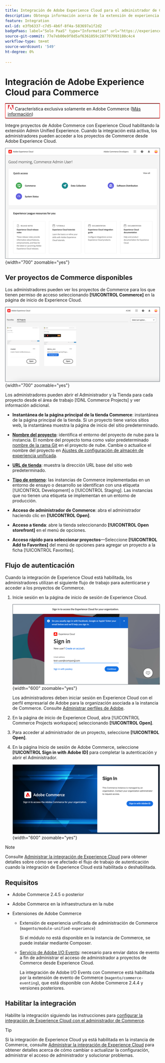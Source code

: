 ```yaml
---
title: Integración de Adobe Experience Cloud para el administrador de Commerce
description: Obtenga información acerca de la extensión de experiencia unificada de administración que integra Commerce con Experience Cloud para que los clientes puedan acceder a los proyectos de Commerce desde la página de inicio de Experience Cloud.
feature: Integration
exl-id: e3fb6337-c7d5-4b6f-8f4a-583697a1f2d2
badgePaas: label="Solo PaaS" type="Informative" url="https://experienceleague.adobe.com/en/docs/commerce/user-guides/product-solutions" tooltip="Se aplica solo a proyectos de Adobe Commerce en la nube (infraestructura PaaS administrada por Adobe) y a proyectos locales."
source-git-commit: 77e7eb00e9f8d5af6361059c287707993180c4c4
workflow-type: tm+mt
source-wordcount: '549'
ht-degree: 0%

---
```


# Integración de Adobe Experience Cloud para Commerce

<table style="border:1px solid red">
<tr><td><img alt="Función Adobe Commerce" src="../assets/adobe-logo.svg" width="20" height="20" /> Característica exclusiva solamente en Adobe Commerce (<a href="https://experienceleague.adobe.com/docs/commerce-admin/user-guides/home.html#product-editions">Más información</a>)</td></tr>
</table>

Integre proyectos de Adobe Commerce con Experience Cloud habilitando la extensión Admin Unified Experience. Cuando la integración está activa, los administradores pueden acceder a los proyectos de Commerce desde Adobe Experience Cloud.

![Acceder a Commerce desde la página de inicio de Experience Cloud](./assets/admin-uex-home-page.png){width="700" zoomable="yes"}

## Ver proyectos de Commerce disponibles

Los administradores pueden ver los proyectos de Commerce para los que tienen permiso de acceso seleccionando **[!UICONTROL Commerce]** en la página de inicio de Experience Cloud.

![Espacio de trabajo de proyectos de Commerce en Experience Cloud](./assets/admin-uex-commerce-projects-home.png){width="700" zoomable="yes"}

Los administradores pueden abrir el Administrador y la Tienda para cada proyecto desde el área de trabajo [!DNL Commerce Projects] y ver información adicional.

- **Instantánea de la página principal de la tienda Commerce**: instantánea de la página principal de la tienda. Si un proyecto tiene varios sitios web, la instantánea muestra la página de inicio del sitio predeterminado.

- **[Nombre del proyecto](https://experienceleague.adobe.com/docs/commerce-cloud-service/user-guide/architecture/pro-develop-deploy-workflow.html)**: identifica el entorno del proyecto de nube para la instancia. El nombre del proyecto toma como valor predeterminado [nombre de la rama Git](https://experienceleague.adobe.com/docs/commerce-cloud-service/user-guide/project/console-branches.html) en el proyecto de nube. Cambie o actualice el nombre del proyecto en [Ajustes de configuración de almacén de experiencia unificada](admin-unified-experience-integration-manage.md#manage-the-integration-from-the-admin).

- **[URL de tienda](../stores-purchase/store-urls.md)**: muestra la dirección URL base del sitio web predeterminado.

- **[Tipo de entorno](https://experienceleague.adobe.com/docs/commerce-cloud-service/user-guide/architecture/pro-develop-deploy-workflow.html)**: las instancias de Commerce implementadas en un entorno de ensayo o desarrollo se identifican con una etiqueta [!UICONTROL Development] o [!UICONTROL Staging]. Las instancias que no tienen una etiqueta se implementan en un entorno de producción.

- **Acceso de administrador de Commerce**: abra el administrador haciendo clic en **[!UICONTROL Open]**.

- **Acceso a tienda**: abre la tienda seleccionando **[!UICONTROL Open storefront]** en el menú de opciones.

- **Acceso rápido para seleccionar proyectos**—Seleccione **[!UICONTROL Add to Favorites]** del menú de opciones para agregar un proyecto a la ficha [!UICONTROL Favorites].

## Flujo de autenticación

Cuando la integración de Experience Cloud está habilitada, los administradores utilizan el siguiente flujo de trabajo para autenticarse y acceder a los proyectos de Commerce.

1. Inicie sesión en la página de inicio de sesión de Experience Cloud.

   ![Página de inicio de sesión de Experience Cloud](./assets/admin-uex-experience-cloud-login.png){width="600" zoomable="yes"}

   Los administradores deben iniciar sesión en Experience Cloud con el perfil empresarial de Adobe para la organización asociada a la instancia de Commerce. Consulte [Administrar perfiles de Adobe](https://helpx.adobe.com/enterprise/using/manage-adobe-profiles.html).

1. En la página de inicio de Experience Cloud, abra [!UICONTROL Commerce Projects workspace] seleccionando **[!UICONTROL Open]**.

1. Para acceder al administrador de un proyecto, seleccione **[!UICONTROL Open]**.

1. En la página Inicio de sesión de Adobe Commerce, seleccione **[!UICONTROL Sign in with Adobe ID]** para completar la autenticación y abrir el Administrador.

   ![Página de inicio de sesión de Adobe Commerce](./assets/admin-adobeid-login.png){width="600" zoomable="yes"}

>[!NOTE]
>
>Consulte [Administrar la integración de Experience Cloud](admin-unified-experience-integration-manage.md) para obtener detalles sobre cómo se ve afectado el flujo de trabajo de autenticación cuando la integración de Experience Cloud está habilitada o deshabilitada.

## Requisitos

- Adobe Commerce 2.4.5 o posterior
- Adobe Commerce en la infraestructura en la nube
- Extensiones de Adobe Commerce

   - Extensión de experiencia unificada de administración de Commerce (`magento/module-unified-experience`)

     Si el módulo no está disponible en la instancia de Commerce, se puede instalar mediante Composer.

   - [Servicio de Adobe I/O Events](https://developer.adobe.com/commerce/extensibility/events/): necesario para enviar datos de evento a fin de administrar el acceso de administrador a proyectos de Commerce desde Experience Cloud.

     La integración de Adobe I/O Events con Commerce está habilitada por la extensión de evento de Commerce (`magento/commerce-eventing`), que está disponible con Adobe Commerce 2.4.4 y versiones posteriores.

## Habilitar la integración

Habilite la integración siguiendo las instrucciones para [configurar la integración de Experience Cloud con el administrador de Commerce](admin-unified-experience-integration-configure.md).

>[!TIP]
>
>Si la integración de Experience Cloud ya está habilitada en la instancia de Commerce, consulte [Administrar la integración de Experience Cloud](admin-unified-experience-integration-manage.md) para obtener detalles acerca de cómo cambiar o actualizar la configuración, administrar el acceso de administrador y solucionar problemas.
